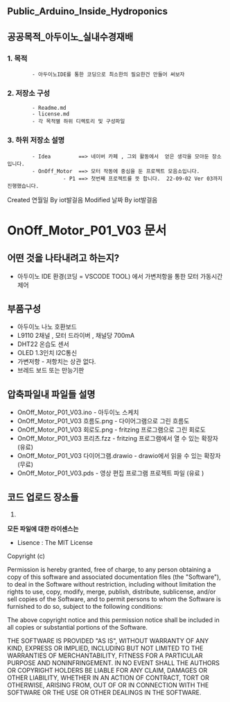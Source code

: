 ## Public_Arduino_Inside_Hydroponics
## 공공목적_아두이노_실내수경재배

### 1. 목적
            - 아두이노IDE를 통한 코딩으로 최소한의 필요한건 만들어 써보자
            
### 2. 저장소 구성
            - Readme.md
            - license.md
            - 각 목적별 하위 디렉토리 및 구성파일
            

### 3. 하위 저장소 설명 
            - Idea         ==> 네이버 카페 , 그외 활동에서  얻은 생각을 모아둔 장소입니다. 
            - OnOff_Motor  ==> 모터 작동에 중심을 둔 프로젝트 모음소입니다.
                      - P1 ==> 첫번째 프로젝트를 뜻 합니다.  22-09-02 Ver 03까지 진행했습니다.
            
Created 연월일
By iot발걸음
Modified 날짜
By iot발걸음

# OnOff_Motor_P01_V03 문서

## 어떤 것을 나타내려고 하는지?

- 아두이노 IDE 환경(코딩 = VSCODE TOOL) 에서 가변저항을 통한 모터 가동시간 제어

## 부품구성

- 아두이노 나노 호환보드
- L9110 2채널 , 모터 드라이버 , 채널당 700mA
- DHT22 온습도 센서
- OLED 1.3인치 I2C통신
- 가변저항 - 저항치는 상관 없다.
- 브레드 보드 또는 만능기판

## 압축파일내 파일들 설명

- OnOff_Motor_P01_V03.ino - 아두이노 스케치
- OnOff_Motor_P01_V03 흐름도.png - 다이어그램으로 그린 흐름도
- OnOff_Motor_P01_V03 회로도.png - fritzing 프로그램으로 그린 회로도
- OnOff_Motor_P01_V03 프리츠.fzz - fritzing 프로그램에서 열 수 있는 확장자(유료)
- OnOff_Motor_P01_V03 다이어그램.drawio - drawio에서 읽을 수 있는 확장자(무료)
- OnOff_Motor_P01_V03.pds - 영상 편집 프로그램 프로젝트 파일 (유료 )

## 코드 업로드 장소들
1.


**모든 파일에 대한 라이센스는**
-  Lisence : 
  The MIT License

Copyright (c) <year> <copyright holders>

Permission is hereby granted, free of charge, to any person obtaining a copy
of this software and associated documentation files (the "Software"), to deal
in the Software without restriction, including without limitation the rights
to use, copy, modify, merge, publish, distribute, sublicense, and/or sell
copies of the Software, and to permit persons to whom the Software is
furnished to do so, subject to the following conditions:

The above copyright notice and this permission notice shall be included in
all copies or substantial portions of the Software.

THE SOFTWARE IS PROVIDED "AS IS", WITHOUT WARRANTY OF ANY KIND, EXPRESS OR
IMPLIED, INCLUDING BUT NOT LIMITED TO THE WARRANTIES OF MERCHANTABILITY,
FITNESS FOR A PARTICULAR PURPOSE AND NONINFRINGEMENT. IN NO EVENT SHALL THE
AUTHORS OR COPYRIGHT HOLDERS BE LIABLE FOR ANY CLAIM, DAMAGES OR OTHER
LIABILITY, WHETHER IN AN ACTION OF CONTRACT, TORT OR OTHERWISE, ARISING FROM,
OUT OF OR IN CONNECTION WITH THE SOFTWARE OR THE USE OR OTHER DEALINGS IN
THE SOFTWARE.
